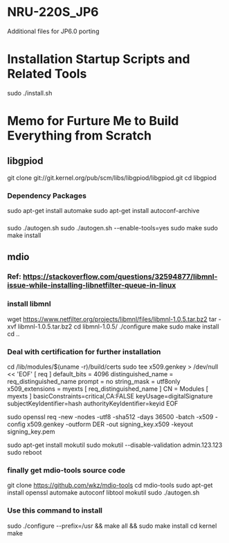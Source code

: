 # NRU-220S_JP6

Additional files for JP6.0 porting

# Installation Startup Scripts and Related Tools
sudo ./install.sh

# Memo for Furture Me to Build Everything from Scratch

## libgpiod
git clone git://git.kernel.org/pub/scm/libs/libgpiod/libgpiod.git
cd libgpiod

### Dependency Packages
sudo apt-get install automake
sudo apt-get install autoconf-archive

### 
sudo ./autogen.sh
sudo ./autogen.sh --enable-tools=yes
sudo make
sudo make install


## mdio

### Ref: https://stackoverflow.com/questions/32594877/libmnl-issue-while-installing-libnetfilter-queue-in-linux

### install libmnl
wget https://www.netfilter.org/projects/libmnl/files/libmnl-1.0.5.tar.bz2
tar -xvf libmnl-1.0.5.tar.bz2
cd libmnl-1.0.5/
./configure
make
sudo make install
cd ..

### Deal with certification for further installation
cd /lib/modules/$(uname -r)/build/certs
sudo tee x509.genkey > /dev/null << 'EOF'
[ req ]
default_bits = 4096
distinguished_name = req_distinguished_name
prompt = no
string_mask = utf8only
x509_extensions = myexts
[ req_distinguished_name ]
CN = Modules
[ myexts ]
basicConstraints=critical,CA:FALSE
keyUsage=digitalSignature
subjectKeyIdentifier=hash
authorityKeyIdentifier=keyid
EOF

sudo openssl req -new -nodes -utf8 -sha512 -days 36500 -batch -x509 -config x509.genkey -outform DER -out signing_key.x509 -keyout signing_key.pem
 
sudo apt-get install mokutil
sudo mokutil --disable-validation
admin.123.123
sudo reboot 

### finally get mdio-tools source code
git clone https://github.com/wkz/mdio-tools
cd mdio-tools
sudo apt-get install openssl automake autoconf libtool mokutil
sudo ./autogen.sh

###  Use this command to install
sudo ./configure --prefix=/usr && make all && sudo make install
cd kernel 
make



